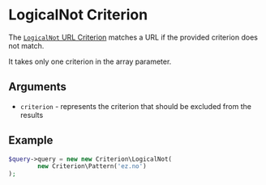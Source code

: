 # LogicalNot Criterion

The [`LogicalNot` URL Criterion](https://github.com/ezsystems/ezplatform-kernel/blob/v1.0.0/eZ/Publish/API/Repository/Values/URL/Query/Criterion/LogicalNot.php)
matches a URL if the provided criterion does not match.

It takes only one criterion in the array parameter.

## Arguments

- `criterion` - represents the criterion that should be excluded from the results

## Example

``` php
$query->query = new new Criterion\LogicalNot(
        new Criterion\Pattern('ez.no')
);
```